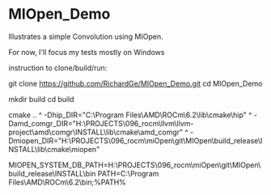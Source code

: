 # MIOpen_Demo

Illustrates a simple Convolution using MIOpen.


For now, I'll focus my tests mostly on Windows

instruction to clone/build/run:


git clone https://github.com/RichardGe/MIOpen_Demo.git
cd MIOpen_Demo


mkdir build
cd build


cmake .. ^
    -Dhip_DIR="C:\Program Files\AMD\ROCm\6.2\lib\cmake\hip" ^
    -Damd_comgr_DIR="H:\PROJECTS\096_rocm\llvm\llvm-project\amd\comgr\INSTALL\lib\cmake\amd_comgr" ^
    -Dmiopen_DIR="H:\PROJECTS\096_rocm\miOpen\git\MIOpen\build_release\INSTALL\lib\cmake\miopen"



MIOPEN_SYSTEM_DB_PATH=H:\PROJECTS\096_rocm\miOpen\git\MIOpen\build_release\INSTALL\bin
PATH=C:\Program Files\AMD\ROCm\6.2\bin;%PATH%



